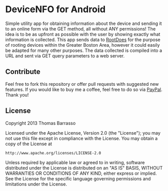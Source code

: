 DeviceNFO for Android
================
Simple utility app for obtaining information about the device and sending it to an online form via the GET method, all without ANY permissions! The idea is to be as upfront as possible with the user by showing exactly what information is collected.
This app sends data to [RootDoes][2] for the purpose of rooting devices within the Greater Boston Area, however it could easily be adapted for many other purposes. The data collected is compiled into a URL and sent via GET query parameters to a web server.

Contribute
-------
Feel free to fork this repository or offer pull requests with suggested new features. If you would like to buy me a coffee, feel free to do so via [PayPal][1]. Thank you!

License
-------
Copyright 2013 Thomas Barrasso

Licensed under the Apache License, Version 2.0 (the "License");
you may not use this file except in compliance with the License.
You may obtain a copy of the License at

	http://www.apache.org/licenses/LICENSE-2.0

Unless required by applicable law or agreed to in writing, software
distributed under the License is distributed on an "AS IS" BASIS,
WITHOUT WARRANTIES OR CONDITIONS OF ANY KIND, either express or implied.
See the License for the specific language governing permissions and
limitations under the License.

 [1]: https://www.paypal.com/cgi-bin/webscr?cmd=_donations&business=contact@tombarrasso.com&lc=US&item_name=Thomas%20Barrasso&item_number=devicenfo&currency_code=USD&bn=PP%2dDonationsBF%3abtn_donateCC_LG%2egif%3aNonHosted
 [2]: http://rootdoes.com